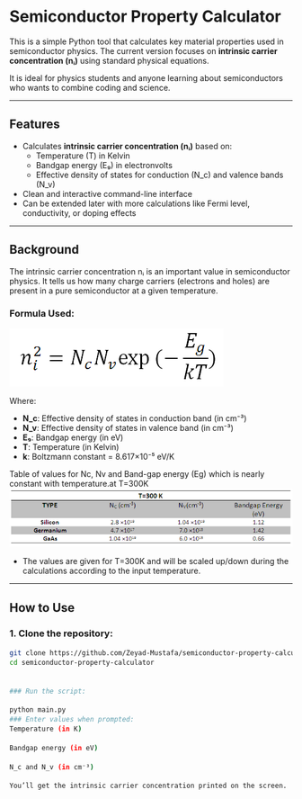 #  Semiconductor Property Calculator

This is a simple Python tool that calculates key material properties used in semiconductor physics. The current version focuses on **intrinsic carrier concentration (nᵢ)** using standard physical equations.


It is ideal for physics students and anyone learning about semiconductors who wants to combine coding and science.

---

##  Features

- Calculates **intrinsic carrier concentration (nᵢ)** based on:
  - Temperature (T) in Kelvin
  - Bandgap energy (E₉) in electronvolts
  - Effective density of states for conduction (N_c) and valence bands (N_v)
- Clean and interactive command-line interface
- Can be extended later with more calculations like Fermi level, conductivity, or doping effects

---

##  Background

The intrinsic carrier concentration nᵢ is an important value in semiconductor physics. It tells us how many charge carriers (electrons and holes) are present in a pure semiconductor at a given temperature.

###  Formula Used:
![Formula](formula.png)

Where:

- **N_c**: Effective density of states in conduction band (in cm⁻³)  
- **N_v**: Effective density of states in valence band (in cm⁻³)  
- **E₉**: Bandgap energy (in eV)  
- **T**: Temperature (in Kelvin)  
- **k**: Boltzmann constant = 8.617×10⁻⁵ eV/K  

Table of values for Nc, Nv and Band-gap energy (Eg) which is nearly constant with temperature.at T=300K
![table](table.png)

* The values are given for T=300K and will be scaled up/down during the calculations according to the input temperature.

---

##  How to Use

### 1. Clone the repository:
```bash
git clone https://github.com/Zeyad-Mustafa/semiconductor-property-calculator.git
cd semiconductor-property-calculator


### Run the script:

python main.py
### Enter values when prompted:
Temperature (in K)

Bandgap energy (in eV)

N_c and N_v (in cm⁻³)

You’ll get the intrinsic carrier concentration printed on the screen.

